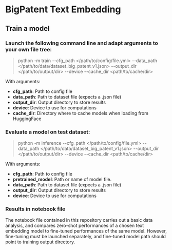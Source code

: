 # BigPatent Text Embedding

## Train a model

### Launch the following command line and adapt arguments to your own file tree:
 > python -m train --cfg_path </path/to/config/file.yml> --data_path </path/to/data/dataset_big_patent_v1.json> --output_dir </path/to/output/dir> --device <device> --cache_dir <path/to/cache/dir>

With arguments:
- **cfg_path**: Path to config file
- **data_path**: Path to dataset file (expects a .json file)
- **output_dir**: Output directory to store results
- **device**: Device to use for computations
- **cache_dir**: Directory where to cache models when loading from HuggingFace

### Evaluate a model on test dataset:

 > python -m inference --cfg_path </path/to/config/file.yml> --data_path </path/to/data/dataset_big_patent_v1.json> --output_dir </path/to/output/dir> --device <device> --cache_dir <path/to/cache/dir>

With arguments:
- **cfg_path**: Path to config file
- **pretrained_model**: Path or name of model file.
- **data_path**: Path to dataset file (expects a .json file)
- **output_dir**: Output directory to store results
- **device**: Device to use for computations

### Results in notebook file

The notebook file contained in this repository carries out a basic data analysis, 
and compares zero-shot performances of a chosen text embedding model to fine-tuned 
performances of the same model. However, fine-tuning must be launched separately,
and fine-tuned model path should point to training output directory.